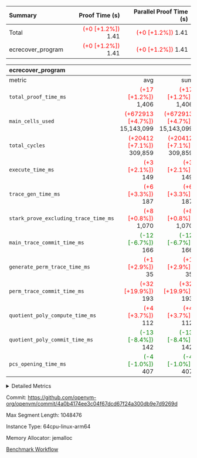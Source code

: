 | Summary | Proof Time (s) | Parallel Proof Time (s) |
|:---|---:|---:|
| Total | <span style='color: red'>(+0 [+1.2%])</span> 1.41 | <span style='color: red'>(+0 [+1.2%])</span> 1.41 |
| ecrecover_program | <span style='color: red'>(+0 [+1.2%])</span> 1.41 | <span style='color: red'>(+0 [+1.2%])</span> 1.41 |


| ecrecover_program |||||
|:---|---:|---:|---:|---:|
|metric|avg|sum|max|min|
| `total_proof_time_ms ` | <span style='color: red'>(+17 [+1.2%])</span> 1,406 | <span style='color: red'>(+17 [+1.2%])</span> 1,406 | <span style='color: red'>(+17 [+1.2%])</span> 1,406 | <span style='color: red'>(+17 [+1.2%])</span> 1,406 |
| `main_cells_used     ` | <span style='color: red'>(+672913 [+4.7%])</span> 15,143,099 | <span style='color: red'>(+672913 [+4.7%])</span> 15,143,099 | <span style='color: red'>(+672913 [+4.7%])</span> 15,143,099 | <span style='color: red'>(+672913 [+4.7%])</span> 15,143,099 |
| `total_cycles        ` | <span style='color: red'>(+20412 [+7.1%])</span> 309,859 | <span style='color: red'>(+20412 [+7.1%])</span> 309,859 | <span style='color: red'>(+20412 [+7.1%])</span> 309,859 | <span style='color: red'>(+20412 [+7.1%])</span> 309,859 |
| `execute_time_ms     ` | <span style='color: red'>(+3 [+2.1%])</span> 149 | <span style='color: red'>(+3 [+2.1%])</span> 149 | <span style='color: red'>(+3 [+2.1%])</span> 149 | <span style='color: red'>(+3 [+2.1%])</span> 149 |
| `trace_gen_time_ms   ` | <span style='color: red'>(+6 [+3.3%])</span> 187 | <span style='color: red'>(+6 [+3.3%])</span> 187 | <span style='color: red'>(+6 [+3.3%])</span> 187 | <span style='color: red'>(+6 [+3.3%])</span> 187 |
| `stark_prove_excluding_trace_time_ms` | <span style='color: red'>(+8 [+0.8%])</span> 1,070 | <span style='color: red'>(+8 [+0.8%])</span> 1,070 | <span style='color: red'>(+8 [+0.8%])</span> 1,070 | <span style='color: red'>(+8 [+0.8%])</span> 1,070 |
| `main_trace_commit_time_ms` | <span style='color: green'>(-12 [-6.7%])</span> 166 | <span style='color: green'>(-12 [-6.7%])</span> 166 | <span style='color: green'>(-12 [-6.7%])</span> 166 | <span style='color: green'>(-12 [-6.7%])</span> 166 |
| `generate_perm_trace_time_ms` | <span style='color: red'>(+1 [+2.9%])</span> 35 | <span style='color: red'>(+1 [+2.9%])</span> 35 | <span style='color: red'>(+1 [+2.9%])</span> 35 | <span style='color: red'>(+1 [+2.9%])</span> 35 |
| `perm_trace_commit_time_ms` | <span style='color: red'>(+32 [+19.9%])</span> 193 | <span style='color: red'>(+32 [+19.9%])</span> 193 | <span style='color: red'>(+32 [+19.9%])</span> 193 | <span style='color: red'>(+32 [+19.9%])</span> 193 |
| `quotient_poly_compute_time_ms` | <span style='color: red'>(+4 [+3.7%])</span> 112 | <span style='color: red'>(+4 [+3.7%])</span> 112 | <span style='color: red'>(+4 [+3.7%])</span> 112 | <span style='color: red'>(+4 [+3.7%])</span> 112 |
| `quotient_poly_commit_time_ms` | <span style='color: green'>(-13 [-8.4%])</span> 142 | <span style='color: green'>(-13 [-8.4%])</span> 142 | <span style='color: green'>(-13 [-8.4%])</span> 142 | <span style='color: green'>(-13 [-8.4%])</span> 142 |
| `pcs_opening_time_ms ` | <span style='color: green'>(-4 [-1.0%])</span> 407 | <span style='color: green'>(-4 [-1.0%])</span> 407 | <span style='color: green'>(-4 [-1.0%])</span> 407 | <span style='color: green'>(-4 [-1.0%])</span> 407 |



<details>
<summary>Detailed Metrics</summary>

| group | num_segments | keygen_time_ms | commit_exe_time_ms |
| --- | --- | --- | --- |
| ecrecover_program | 1 | 916 | 7 | 

| group | air_name | quotient_deg | interactions | constraints |
| --- | --- | --- | --- | --- |
| ecrecover_program | AccessAdapterAir<16> | 2 | 5 | 12 | 
| ecrecover_program | AccessAdapterAir<2> | 2 | 5 | 12 | 
| ecrecover_program | AccessAdapterAir<32> | 2 | 5 | 12 | 
| ecrecover_program | AccessAdapterAir<4> | 2 | 5 | 12 | 
| ecrecover_program | AccessAdapterAir<8> | 2 | 5 | 12 | 
| ecrecover_program | BitwiseOperationLookupAir<8> | 2 | 2 | 4 | 
| ecrecover_program | KeccakVmAir | 2 | 321 | 4,513 | 
| ecrecover_program | MemoryMerkleAir<8> | 2 | 4 | 39 | 
| ecrecover_program | PersistentBoundaryAir<8> | 2 | 3 | 7 | 
| ecrecover_program | PhantomAir | 2 | 3 | 5 | 
| ecrecover_program | Poseidon2PeripheryAir<BabyBearParameters>, 1> | 2 | 1 | 286 | 
| ecrecover_program | ProgramAir | 1 | 1 | 4 | 
| ecrecover_program | RangeTupleCheckerAir<2> | 1 | 1 | 4 | 
| ecrecover_program | Rv32HintStoreAir | 2 | 18 | 28 | 
| ecrecover_program | VariableRangeCheckerAir | 1 | 1 | 4 | 
| ecrecover_program | VmAirWrapper<Rv32BaseAluAdapterAir, BaseAluCoreAir<4, 8> | 2 | 20 | 37 | 
| ecrecover_program | VmAirWrapper<Rv32BaseAluAdapterAir, LessThanCoreAir<4, 8> | 2 | 18 | 40 | 
| ecrecover_program | VmAirWrapper<Rv32BaseAluAdapterAir, ShiftCoreAir<4, 8> | 2 | 24 | 91 | 
| ecrecover_program | VmAirWrapper<Rv32BranchAdapterAir, BranchEqualCoreAir<4> | 2 | 11 | 20 | 
| ecrecover_program | VmAirWrapper<Rv32BranchAdapterAir, BranchLessThanCoreAir<4, 8> | 2 | 13 | 35 | 
| ecrecover_program | VmAirWrapper<Rv32CondRdWriteAdapterAir, Rv32JalLuiCoreAir> | 2 | 10 | 18 | 
| ecrecover_program | VmAirWrapper<Rv32IsEqualModAdapterAir<2, 1, 32, 32>, ModularIsEqualCoreAir<32, 4, 8> | 2 | 25 | 225 | 
| ecrecover_program | VmAirWrapper<Rv32JalrAdapterAir, Rv32JalrCoreAir> | 2 | 16 | 20 | 
| ecrecover_program | VmAirWrapper<Rv32LoadStoreAdapterAir, LoadSignExtendCoreAir<4, 8> | 2 | 18 | 33 | 
| ecrecover_program | VmAirWrapper<Rv32LoadStoreAdapterAir, LoadStoreCoreAir<4> | 2 | 17 | 40 | 
| ecrecover_program | VmAirWrapper<Rv32MultAdapterAir, DivRemCoreAir<4, 8> | 2 | 25 | 84 | 
| ecrecover_program | VmAirWrapper<Rv32MultAdapterAir, MulHCoreAir<4, 8> | 2 | 24 | 31 | 
| ecrecover_program | VmAirWrapper<Rv32MultAdapterAir, MultiplicationCoreAir<4, 8> | 2 | 19 | 19 | 
| ecrecover_program | VmAirWrapper<Rv32RdWriteAdapterAir, Rv32AuipcCoreAir> | 2 | 12 | 14 | 
| ecrecover_program | VmAirWrapper<Rv32VecHeapAdapterAir<1, 2, 2, 32, 32>, FieldExpressionCoreAir> | 2 | 415 | 480 | 
| ecrecover_program | VmAirWrapper<Rv32VecHeapAdapterAir<2, 1, 1, 32, 32>, FieldExpressionCoreAir> | 2 | 158 | 190 | 
| ecrecover_program | VmAirWrapper<Rv32VecHeapAdapterAir<2, 2, 2, 32, 32>, FieldExpressionCoreAir> | 2 | 428 | 457 | 
| ecrecover_program | VmConnectorAir | 2 | 5 | 11 | 

| group | air_name | segment | rows | prep_cols | perm_cols | main_cols | cells |
| --- | --- | --- | --- | --- | --- | --- | --- |
| ecrecover_program | AccessAdapterAir<16> | 0 | 16,384 |  | 16 | 25 | 671,744 | 
| ecrecover_program | AccessAdapterAir<32> | 0 | 8,192 |  | 16 | 41 | 466,944 | 
| ecrecover_program | AccessAdapterAir<4> | 0 | 64 |  | 16 | 13 | 1,856 | 
| ecrecover_program | AccessAdapterAir<8> | 0 | 32,768 |  | 16 | 17 | 1,081,344 | 
| ecrecover_program | BitwiseOperationLookupAir<8> | 0 | 65,536 | 3 | 8 | 2 | 655,360 | 
| ecrecover_program | KeccakVmAir | 0 | 128 |  | 1,056 | 3,163 | 540,032 | 
| ecrecover_program | MemoryMerkleAir<8> | 0 | 4,096 |  | 16 | 32 | 196,608 | 
| ecrecover_program | PersistentBoundaryAir<8> | 0 | 4,096 |  | 12 | 20 | 131,072 | 
| ecrecover_program | PhantomAir | 0 | 16 |  | 12 | 6 | 288 | 
| ecrecover_program | Poseidon2PeripheryAir<BabyBearParameters>, 1> | 0 | 4,096 |  | 8 | 300 | 1,261,568 | 
| ecrecover_program | ProgramAir | 0 | 16,384 |  | 8 | 10 | 294,912 | 
| ecrecover_program | RangeTupleCheckerAir<2> | 0 | 524,288 | 2 | 8 | 1 | 4,718,592 | 
| ecrecover_program | Rv32HintStoreAir | 0 | 256 |  | 44 | 32 | 19,456 | 
| ecrecover_program | VariableRangeCheckerAir | 0 | 262,144 | 2 | 8 | 1 | 2,359,296 | 
| ecrecover_program | VmAirWrapper<Rv32BaseAluAdapterAir, BaseAluCoreAir<4, 8> | 0 | 131,072 |  | 52 | 36 | 11,534,336 | 
| ecrecover_program | VmAirWrapper<Rv32BaseAluAdapterAir, LessThanCoreAir<4, 8> | 0 | 4,096 |  | 40 | 37 | 315,392 | 
| ecrecover_program | VmAirWrapper<Rv32BaseAluAdapterAir, ShiftCoreAir<4, 8> | 0 | 16,384 |  | 52 | 53 | 1,720,320 | 
| ecrecover_program | VmAirWrapper<Rv32BranchAdapterAir, BranchEqualCoreAir<4> | 0 | 32,768 |  | 28 | 26 | 1,769,472 | 
| ecrecover_program | VmAirWrapper<Rv32BranchAdapterAir, BranchLessThanCoreAir<4, 8> | 0 | 32,768 |  | 32 | 32 | 2,097,152 | 
| ecrecover_program | VmAirWrapper<Rv32CondRdWriteAdapterAir, Rv32JalLuiCoreAir> | 0 | 8,192 |  | 28 | 18 | 376,832 | 
| ecrecover_program | VmAirWrapper<Rv32IsEqualModAdapterAir<2, 1, 32, 32>, ModularIsEqualCoreAir<32, 4, 8> | 0 | 4,096 |  | 56 | 166 | 909,312 | 
| ecrecover_program | VmAirWrapper<Rv32JalrAdapterAir, Rv32JalrCoreAir> | 0 | 8,192 |  | 36 | 28 | 524,288 | 
| ecrecover_program | VmAirWrapper<Rv32LoadStoreAdapterAir, LoadSignExtendCoreAir<4, 8> | 0 | 4,096 |  | 52 | 36 | 360,448 | 
| ecrecover_program | VmAirWrapper<Rv32LoadStoreAdapterAir, LoadStoreCoreAir<4> | 0 | 131,072 |  | 52 | 41 | 12,189,696 | 
| ecrecover_program | VmAirWrapper<Rv32MultAdapterAir, MulHCoreAir<4, 8> | 0 | 8 |  | 72 | 39 | 888 | 
| ecrecover_program | VmAirWrapper<Rv32MultAdapterAir, MultiplicationCoreAir<4, 8> | 0 | 4,096 |  | 52 | 31 | 339,968 | 
| ecrecover_program | VmAirWrapper<Rv32RdWriteAdapterAir, Rv32AuipcCoreAir> | 0 | 4,096 |  | 28 | 20 | 196,608 | 
| ecrecover_program | VmAirWrapper<Rv32VecHeapAdapterAir<1, 2, 2, 32, 32>, FieldExpressionCoreAir> | 0 | 2,048 |  | 836 | 547 | 2,832,384 | 
| ecrecover_program | VmAirWrapper<Rv32VecHeapAdapterAir<2, 1, 1, 32, 32>, FieldExpressionCoreAir> | 0 | 32 |  | 320 | 263 | 18,656 | 
| ecrecover_program | VmAirWrapper<Rv32VecHeapAdapterAir<2, 2, 2, 32, 32>, FieldExpressionCoreAir> | 0 | 1,024 |  | 860 | 625 | 1,520,640 | 
| ecrecover_program | VmConnectorAir | 0 | 2 | 1 | 16 | 5 | 42 | 

| group | segment | trace_gen_time_ms | total_proof_time_ms | total_cycles | total_cells | stark_prove_excluding_trace_time_ms | quotient_poly_compute_time_ms | quotient_poly_commit_time_ms | perm_trace_commit_time_ms | pcs_opening_time_ms | main_trace_commit_time_ms | main_cells_used | generate_perm_trace_time_ms | execute_time_ms |
| --- | --- | --- | --- | --- | --- | --- | --- | --- | --- | --- | --- | --- | --- | --- |
| ecrecover_program | 0 | 187 | 1,406 | 309,859 | 49,125,033 | 1,070 | 112 | 142 | 193 | 407 | 166 | 15,143,099 | 35 | 149 | 

| group | segment | trace_height_constraint | weighted_sum | threshold |
| --- | --- | --- | --- | --- |
| ecrecover_program | 0 | 0 | 768,982 | 2,013,265,921 | 
| ecrecover_program | 0 | 1 | 2,338,716 | 2,013,265,921 | 
| ecrecover_program | 0 | 2 | 384,491 | 2,013,265,921 | 
| ecrecover_program | 0 | 3 | 3,862,497 | 2,013,265,921 | 
| ecrecover_program | 0 | 4 | 16,384 | 2,013,265,921 | 
| ecrecover_program | 0 | 5 | 8,192 | 2,013,265,921 | 
| ecrecover_program | 0 | 6 | 882,858 | 2,013,265,921 | 
| ecrecover_program | 0 | 7 | 16,448 | 2,013,265,921 | 
| ecrecover_program | 0 | 8 | 9,216,552 | 2,013,265,921 | 

</details>


Commit: https://github.com/openvm-org/openvm/commit/4a0b4174ee3c04f67dcd67f24a300db9e7d9269d

Max Segment Length: 1048476

Instance Type: 64cpu-linux-arm64

Memory Allocator: jemalloc

[Benchmark Workflow](https://github.com/openvm-org/openvm/actions/runs/15341222250)
